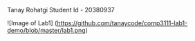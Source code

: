 Tanay Rohatgi
Student Id - 20380937

![Image of Lab1]
(https://github.com/tanaycode/comp3111-lab1-demo/blob/master/lab1.png)
